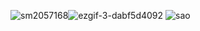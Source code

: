 ![sm2057168](https://github.com/SnO2WMaN/SnO2WMaN/assets/15155608/dc0b403a-e375-4372-9ce2-c242cd287f36)![ezgif-3-dabf5d4092](https://github.com/SnO2WMaN/SnO2WMaN/assets/15155608/bbd9fa66-0ab7-4f4b-b060-59a485a61720)
![sao](https://github.com/SnO2WMaN/SnO2WMaN/assets/15155608/28b0a4ce-dcaa-4a17-acf5-ed5f6d9401b8)

